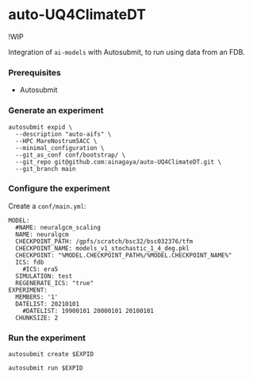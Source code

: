# auto-UQ4ClimateDT

!WIP

Integration of `ai-models` with Autosubmit, to run using data from an FDB.

### Prerequisites
- Autosubmit

### Generate an experiment

```
autosubmit expid \
  --description "auto-aifs" \
  --HPC MareNostrum5ACC \
  --minimal_configuration \
  --git_as_conf conf/bootstrap/ \
  --git_repo git@github.com:ainagaya/auto-UQ4ClimateDT.git \
  --git_branch main

```

### Configure the experiment

Create a `conf/main.yml`:

```
MODEL:
  #NAME: neuralgcm_scaling
  NAME: neuralgcm
  CHECKPOINT_PATH: /gpfs/scratch/bsc32/bsc032376/tfm
  CHECKPOINT_NAME: models_v1_stochastic_1_4_deg.pkl
  CHECKPOINT: "%MODEL.CHECKPOINT_PATH%/%MODEL.CHECKPOINT_NAME%"
  ICS: fdb
    #ICS: era5
  SIMULATION: test
  REGENERATE_ICS: "true"
EXPERIMENT:
  MEMBERS: '1'
  DATELIST: 20210101
    #DATELIST: 19900101 20000101 20100101 
  CHUNKSIZE: 2
```

### Run the experiment

```
autosubmit create $EXPID

autosubmit run $EXPID
```
